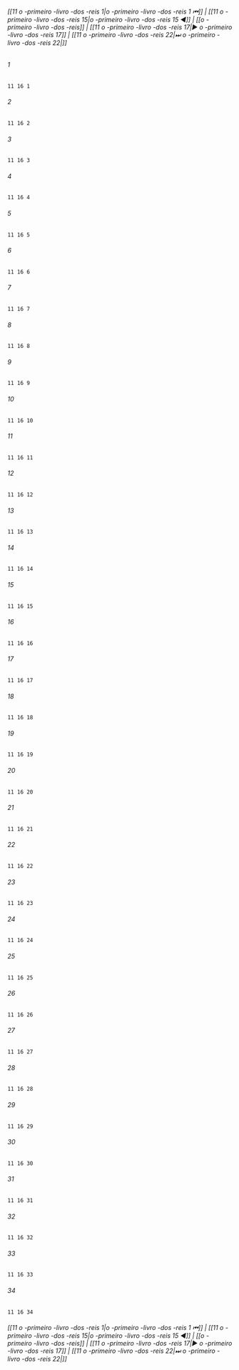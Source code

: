 
###### [[11 o -primeiro -livro -dos -reis 1|o -primeiro -livro -dos -reis 1 ⏮]] | [[11 o -primeiro -livro -dos -reis 15|o -primeiro -livro -dos -reis 15 ◀]] | [[o -primeiro -livro -dos -reis]] | [[11 o -primeiro -livro -dos -reis 17|▶ o -primeiro -livro -dos -reis 17]] | [[11 o -primeiro -livro -dos -reis 22|⏭ o -primeiro -livro -dos -reis 22|]]

###### 1
``` verse
11 16 1 
```
###### 2
``` verse
11 16 2 
```
###### 3
``` verse
11 16 3 
```
###### 4
``` verse
11 16 4 
```
###### 5
``` verse
11 16 5 
```
###### 6
``` verse
11 16 6 
```
###### 7
``` verse
11 16 7 
```
###### 8
``` verse
11 16 8 
```
###### 9
``` verse
11 16 9 
```
###### 10
``` verse
11 16 10 
```
###### 11
``` verse
11 16 11 
```
###### 12
``` verse
11 16 12 
```
###### 13
``` verse
11 16 13 
```
###### 14
``` verse
11 16 14 
```
###### 15
``` verse
11 16 15 
```
###### 16
``` verse
11 16 16 
```
###### 17
``` verse
11 16 17 
```
###### 18
``` verse
11 16 18 
```
###### 19
``` verse
11 16 19 
```
###### 20
``` verse
11 16 20 
```
###### 21
``` verse
11 16 21 
```
###### 22
``` verse
11 16 22 
```
###### 23
``` verse
11 16 23 
```
###### 24
``` verse
11 16 24 
```
###### 25
``` verse
11 16 25 
```
###### 26
``` verse
11 16 26 
```
###### 27
``` verse
11 16 27 
```
###### 28
``` verse
11 16 28 
```
###### 29
``` verse
11 16 29 
```
###### 30
``` verse
11 16 30 
```
###### 31
``` verse
11 16 31 
```
###### 32
``` verse
11 16 32 
```
###### 33
``` verse
11 16 33 
```
###### 34
``` verse
11 16 34 
```

###### [[11 o -primeiro -livro -dos -reis 1|o -primeiro -livro -dos -reis 1 ⏮]] | [[11 o -primeiro -livro -dos -reis 15|o -primeiro -livro -dos -reis 15 ◀]] | [[o -primeiro -livro -dos -reis]] | [[11 o -primeiro -livro -dos -reis 17|▶ o -primeiro -livro -dos -reis 17]] | [[11 o -primeiro -livro -dos -reis 22|⏭ o -primeiro -livro -dos -reis 22|]]

